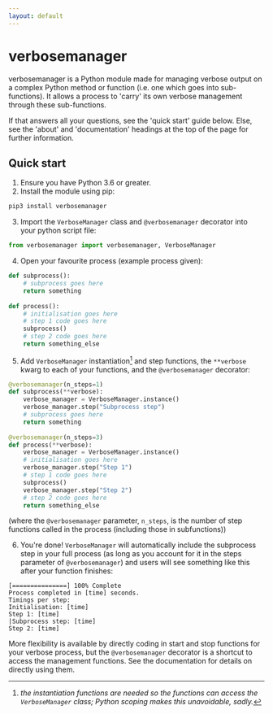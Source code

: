 ```yaml
---
layout: default
---
```


verbosemanager
==============

verbosemanager is a Python module made for managing verbose output on a complex Python method or function (i.e. one which goes into sub-functions). It allows a process to 'carry' its own verbose management through these sub-functions.

If that answers all your questions, see the 'quick start' guide below. Else, see the 'about' and 'documentation' headings at the top of the page for further information.

Quick start
-----------

1. Ensure you have Python 3.6 or greater.
2. Install the module using pip:
```python
pip3 install verbosemanager
```

3. Import the `VerboseManager` class and `@verbosemanager` decorator into your python script file:
```python
from verbosemanager import verbosemanager, VerboseManager
```

4. Open your favourite process (example process given): 
```python
def subprocess():
    # subprocess goes here
    return something
‎‎‎
def process():
    # initialisation goes here
    # step 1 code goes here
    subprocess()
    # step 2 code goes here
    return something_else
```
5. Add `VerboseManager` instantiation[^1] and step functions, the `**verbose` kwarg to each of your functions, and the `@verbosemanager` decorator:
```python
@verbosemanager(n_steps=1)
def subprocess(**verbose):
    verbose_manager = VerboseManager.instance()
    verbose_manager.step("Subprocess step")
    # subprocess goes here
    return something
‎
@verbosemanager(n_steps=3)
def process(**verbose):
    verbose_manager = VerboseManager.instance()
    # initialisation goes here
    verbose_manager.step("Step 1")
    # step 1 code goes here
    subprocess()
    verbose_manager.step("Step 2")
    # step 2 code goes here
    return something_else
```
(where the `@verbosemanager` parameter, `n_steps`, is the number of step functions called in the process (including those in subfunctions))

6. You're done! `VerboseManager` will automatically include the subprocess step in your full process (as long as you account for it in the steps parameter of `@verbosemanager`) and users will see something like this after your function finishes:

```ansiwhite
[===============] 100% Complete
Process completed in [time] seconds.
Timings per step:
Initialisation: [time]
Step 1: [time]
|Subprocess step: [time]
Step 2: [time]
```

More flexibility is available by directly coding in start and stop functions for your verbose process, but the `@verbosemanager` decorator is a shortcut to access the management functions. See the documentation for details on directly using them.

[^1]: *the instantiation functions are needed so the functions can access the `VerboseManager` class; Python scoping makes this unavoidable, sadly.*
